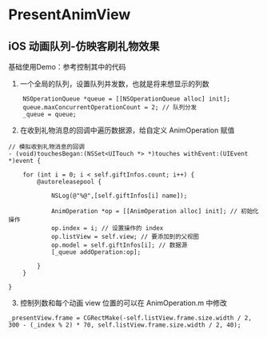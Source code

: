 # PresentAnimView
## iOS 动画队列-仿映客刷礼物效果

基础使用Demo：参考控制其中的代码

1. 一个全局的队列，设置队列并发数，也就是将来想显示的列数

```
    NSOperationQueue *queue = [[NSOperationQueue alloc] init];
    queue.maxConcurrentOperationCount = 2; // 队列分发
    _queue = queue;

``` 

2. 在收到礼物消息的回调中遍历数据源，给自定义 AnimOperation 赋值

```
// 模拟收到礼物消息的回调
- (void)touchesBegan:(NSSet<UITouch *> *)touches withEvent:(UIEvent *)event {
    
    for (int i = 0; i < self.giftInfos.count; i++) {
        @autoreleasepool {
            
            NSLog(@"%@",[self.giftInfos[i] name]);
            
            AnimOperation *op = [[AnimOperation alloc] init]; // 初始化操作
            op.index = i; // 设置操作的 index
            op.listView = self.view; // 要添加到的父视图
            op.model = self.giftInfos[i]; // 数据源
            [_queue addOperation:op];
         
        }
    }
    
}

```

3. 控制列数和每个动画 view 位置的可以在 AnimOperation.m 中修改
```
_presentView.frame = CGRectMake(-self.listView.frame.size.width / 2, 300 - (_index % 2) * 70, self.listView.frame.size.width / 2, 40);
```
